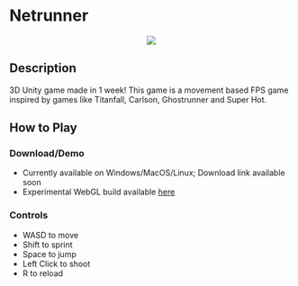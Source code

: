 # Netrunner

<p align="center">
  <img src="https://github.com/Andrew32A/netrunner/blob/main/ReadmeAssets/gameplay.gif">
</p>

## Description

3D Unity game made in 1 week! This game is a movement based FPS game inspired by games like Titanfall, Carlson, Ghostrunner and Super Hot.

## How to Play

### Download/Demo

- Currently available on Windows/MacOS/Linux; Download link available soon
- Experimental WebGL build available [here](http://andrew-alsing.me/netrunner-webgl/)

### Controls

- WASD to move
- Shift to sprint
- Space to jump
- Left Click to shoot
- R to reload
